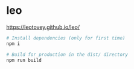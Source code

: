 # leo
<https://leotovey.github.io/leo/>

``` bash
# Install dependencies (only for first time)
npm i

# Build for production in the dist/ directory
npm run build
```
